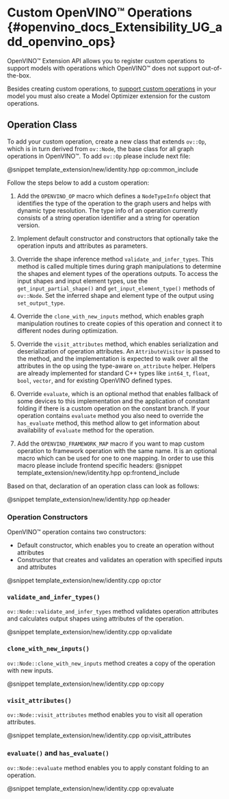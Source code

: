 # Custom OpenVINO™ Operations {#openvino_docs_Extensibility_UG_add_openvino_ops}

OpenVINO™ Extension API allows you to register custom operations to support models with operations which OpenVINO™ does not support out-of-the-box.

Besides creating custom operations, to [support custom operations](Custom_Layers_Guide.md) in your model you must also create a Model Optimizer extension for the custom operations.

## Operation Class

To add your custom operation, create a new class that extends `ov::Op`, which is in turn derived from `ov::Node`, the base class for all graph operations in OpenVINO™. To add `ov::Op` please include next file:

@snippet template_extension/new/identity.hpp op:common_include

Follow the steps below to add a custom operation:

1. Add the `OPENVINO_OP` macro which defines a `NodeTypeInfo` object that identifies the type of the operation to the graph users and helps with dynamic type resolution. The type info of an operation currently consists of a string operation identifier and a string for operation version.

2. Implement default constructor and constructors that optionally take the operation inputs and attributes as parameters. 

3. Override the shape inference method `validate_and_infer_types`. This method is called multiple times during graph manipulations to determine the shapes and element types of the operations outputs. To access the input shapes and input element types, use the `get_input_partial_shape()` and `get_input_element_type()` methods of `ov::Node`. Set the inferred shape and element type of the output using `set_output_type`.

4. Override the `clone_with_new_inputs` method, which enables graph manipulation routines to create copies of this operation and connect it to different nodes during optimization.

5. Override the `visit_attributes` method, which enables serialization and deserialization of operation attributes. An `AttributeVisitor` is passed to the method, and the implementation is expected to walk over all the attributes in the op using the type-aware `on_attribute` helper. Helpers are already implemented for standard C++ types like `int64_t`, `float`, `bool`, `vector`, and for existing OpenVINO defined types.

6. Override `evaluate`, which is an optional method that enables fallback of some devices to this implementation and the application of constant folding if there is a custom operation on the constant branch. If your operation contains `evaluate` method you also need to override the `has_evaluate` method, this method allow to get information about availability of `evaluate` method for the operation.

7. Add the `OPENVINO_FRAMEWORK_MAP` macro if you want to map custom operation to framework operation with the same name. It is an optional macro which can be used for one to one mapping. In order to use this macro please include frontend specific headers:
   @snippet template_extension/new/identity.hpp op:frontend_include

Based on that, declaration of an operation class can look as follows:

@snippet template_extension/new/identity.hpp op:header

### Operation Constructors

OpenVINO™ operation contains two constructors: 
* Default constructor, which enables you to create an operation without attributes 
* Constructor that creates and validates an operation with specified inputs and attributes

@snippet template_extension/new/identity.cpp op:ctor

### `validate_and_infer_types()`

`ov::Node::validate_and_infer_types` method validates operation attributes and calculates output shapes using attributes of the operation.

@snippet template_extension/new/identity.cpp op:validate

### `clone_with_new_inputs()`

`ov::Node::clone_with_new_inputs` method creates a copy of the operation with new inputs.

@snippet template_extension/new/identity.cpp op:copy

### `visit_attributes()`

`ov::Node::visit_attributes` method enables you to visit all operation attributes.

@snippet template_extension/new/identity.cpp op:visit_attributes

### `evaluate()` and `has_evaluate()`

`ov::Node::evaluate` method enables you to apply constant folding to an operation.

@snippet template_extension/new/identity.cpp op:evaluate
